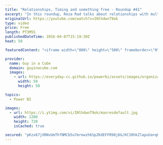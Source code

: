 ```yaml
---
title: "Relationships, Timing and something free - Roundup #41"
excerpt: "In this roundup, Reza Rad talks about relationships with multiple columns, Chris Webb talks about timing execution of M queries, we have some updates for the Power BI service, a look at Power BI embedded within your custom applications and something free for you!  Relationship in Power BI with Multiple"
originalUrl: https://youtube.com/watch?v=INlhdwnT9ok
type: video
price: Free
length: PT3M5S
publishedDateTime: 2016-04-07T15:19:30Z
heat: 50

featuredContent: "<iframe width=\"800\" height=\"500\" frameborder=\"0\" src=\"https://www.youtube.com/embed/INlhdwnT9ok\" allow=\"accelerometer; autoplay; encrypted-media; gyroscope; picture-in-picture\" allowfullscreen></iframe>"

provider:
  name: Guy in a Cube
  domain: guyinacube.com
  images:
    - url: https://everyday-cc.github.io/powerbi/assets/images/organizations/guyinacube.com-50x50.jpg
      width: 50
      height: 50

topics:
  - Power BI

images:
  - url: https://i.ytimg.com/vi/INlhdwnT9ok/maxresdefault.jpg
    width: 1280
    height: 720
    isCached: true

secured: "pKzx67jXRNvUmThfNMCb5u7mrewzh6SpZKdEFFR98j6G/KC30hkZlapuUa+qQCEmIItahEvcZ5Q2DoK8pA590E3ByVwPOkBpTq46Uad9jewwiC2IfyXu10roRLMzwyRDyXAE3hpm0hO07g6Yt3i2sRB6m5kgGBu1Zewbzq+LCEzqNw4WwsFnCFsyn9pNgYm7Xx5VNeEFudSlpdrV4aiYmVzZ6+FqeiVpcJozh79S2nWW9DqjfX2+Py04LitlIpA+VVA6Gka19EYevei8+9Yc4PCjQbGSOqIwXTtauIlnrjDO1584BGiRoGk2R/UMH7fX7R/cChVBnA1jqiU8NNUyN/caFY6bCmJsGyXswAx4xUi6sCmfrnRzQxpLgNbu/LMOw++MtA6NwxjaxlauyzaqEe7Fi8ulFaYLfRwsTYJ0Flc=;XTntQYg9dsa6UHvaxeh9TQ=="
---
```


